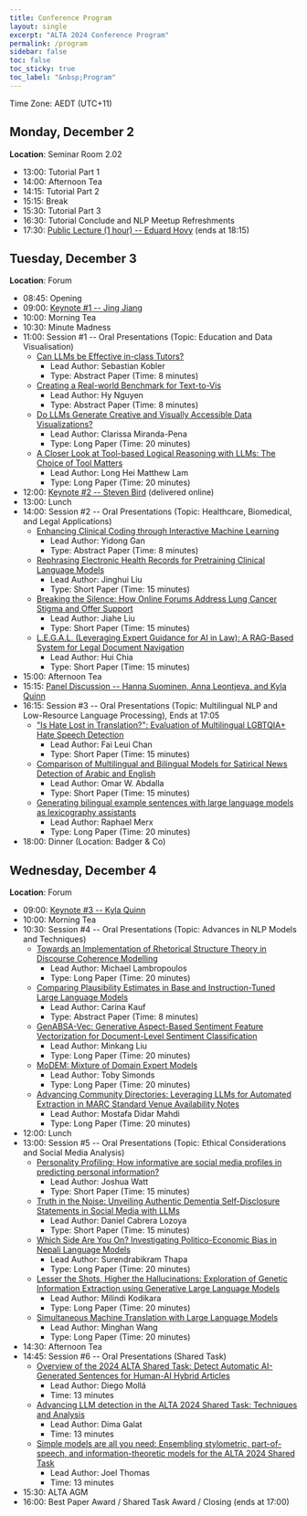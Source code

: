 ```yaml
---
title: Conference Program
layout: single
excerpt: "ALTA 2024 Conference Program"
permalink: /program
sidebar: false
toc: false
toc_sticky: true
toc_label: "&nbsp;Program"
---
```

<style>
    .half {
    width: 50%;
    height: 50%
    }
    .smaller {
    width: 40%;
    height: 40%
    }
</style>

Time Zone: AEDT (UTC+11)

## Monday, December 2
**Location**: Seminar Room 2.02
- 13:00: Tutorial Part 1
- 14:00: Afternoon Tea
- 14:15: Tutorial Part 2
- 15:15: Break
- 15:30: Tutorial Part 3
- 16:30: Tutorial Conclude and NLP Meetup Refreshments
- 17:30: [Public Lecture (1 hour) -- Eduard Hovy](/keynotes/#professor-eduard-hovy---university-of-melbourne) (ends at 18:15)

## Tuesday, December 3
**Location**: Forum
- 08:45: Opening
- 09:00: [Keynote #1 -- Jing Jiang](/keynotes/#professor-jing-jiang---australian-national-university)
- 10:00: Morning Tea
- 10:30: Minute Madness
- 11:00: Session #1 -- Oral Presentations (Topic: Education and Data Visualisation)
  - [Can LLMs be Effective in-class Tutors?](/assets/papers/14.pdf)
    - Lead Author: Sebastian Kobler
    - Type: Abstract Paper (Time: 8 minutes)
  - [Creating a Real-world Benchmark for Text-to-Vis](/assets/papers/12.pdf)
    - Lead Author: Hy Nguyen
    - Type: Abstract Paper (Time: 8 minutes)
  - [Do LLMs Generate Creative and Visually Accessible Data Visualizations?](/assets/papers/13.pdf)
    - Lead Author: Clarissa Miranda-Pena
    - Type: Long Paper (Time: 20 minutes)
  - [A Closer Look at Tool-based Logical Reasoning with LLMs: The Choice of Tool Matters](/assets/papers/16.pdf)
    - Lead Author: Long Hei Matthew Lam
    - Type: Long Paper (Time: 20 minutes)
- 12:00: [Keynote #2 -- Steven Bird](/keynotes/#professor-steven-bird---charles-darwin-university) (delivered online)
- 13:00: Lunch
- 14:00: Session #2 -- Oral Presentations (Topic: Healthcare, Biomedical, and Legal Applications)
  - [Enhancing Clinical Coding through Interactive Machine Learning](/assets/papers/17.pdf)
    - Lead Author: Yidong Gan
    - Type: Abstract Paper (Time: 8 minutes)
  - [Rephrasing Electronic Health Records for Pretraining Clinical Language Models](/assets/papers/19.pdf)
    - Lead Author: Jinghui Liu
    - Type: Short Paper (Time: 15 minutes)
  - [Breaking the Silence: How Online Forums Address Lung Cancer Stigma and Offer Support](/assets/papers/22.pdf)
    - Lead Author: Jiahe Liu
    - Type: Short Paper (Time: 15 minutes)
  - [L.E.G.A.L. (Leveraging Expert Guidance for AI in Law): A RAG-Based System for Legal Document Navigation](/assets/papers/39.pdf)
    - Lead Author: Hui Chia
    - Type: Short Paper (Time: 15 minutes)
- 15:00: Afternoon Tea
- 15:15: [Panel Discussion -- Hanna Suominen, Anna Leontjeva, and Kyla Quinn](/keynotes/#panel-discussion)
- 16:15: Session #3 -- Oral Presentations (Topic: Multilingual NLP and Low-Resource Language Processing), Ends at 17:05
  - ["Is Hate Lost in Translation?": Evaluation of Multilingual LGBTQIA+ Hate Speech Detection](/assets/papers/1.pdf)
    - Lead Author: Fai Leui Chan
    - Type: Short Paper (Time: 15 minutes)
  - [Comparison of Multilingual and Bilingual Models for Satirical News Detection of Arabic and English](/assets/papers/21.pdf)
    - Lead Author: Omar W. Abdalla
    - Type: Short Paper (Time: 15 minutes)
  - [Generating bilingual example sentences with large language models as lexicography assistants](/assets/papers/27.pdf)
    - Lead Author: Raphael Merx
    - Type: Long Paper (Time: 20 minutes)
- 18:00: Dinner (Location: Badger & Co)

## Wednesday, December 4
**Location**: Forum
- 09:00: [Keynote #3 -- Kyla Quinn](/keynotes/#kyla-quinn---australian-department-of-defence)
- 10:00: Morning Tea
- 10:30: Session #4 -- Oral Presentations (Topic: Advances in NLP Models and Techniques)
  - [Towards an Implementation of Rhetorical Structure Theory in Discourse Coherence Modelling](/assets/papers/3.pdf)
    - Lead Author: Michael Lambropoulos
    - Type: Long Paper (Time: 20 minutes)
  - [Comparing Plausibility Estimates in Base and Instruction-Tuned Large Language Models](/assets/papers/6.pdf)
    - Lead Author: Carina Kauf
    - Type: Abstract Paper (Time: 8 minutes)
  - [GenABSA-Vec: Generative Aspect-Based Sentiment Feature Vectorization for Document-Level Sentiment Classification](/assets/papers/15.pdf)
    - Lead Author: Minkang Liu
    - Type: Long Paper (Time: 20 minutes)
  - [MoDEM: Mixture of Domain Expert Models](/assets/papers/31.pdf)
    - Lead Author: Toby Simonds
    - Type: Long Paper (Time: 20 minutes)
  - [Advancing Community Directories: Leveraging LLMs for Automated Extraction in MARC Standard Venue Availability Notes](/assets/papers/37.pdf)
    - Lead Author: Mostafa Didar Mahdi
    - Type: Long Paper (Time: 20 minutes)
- 12:00: Lunch
- 13:00: Session #5 -- Oral Presentations (Topic: Ethical Considerations and Social Media Analysis)
  - [Personality Profiling: How informative are social media profiles in predicting personal information?](/assets/papers/5.pdf)
    - Lead Author: Joshua Watt
    - Type: Short Paper (Time: 15 minutes)
  - [Truth in the Noise: Unveiling Authentic Dementia Self-Disclosure Statements in Social Media with LLMs](/assets/papers/26.pdf)
    - Lead Author: Daniel Cabrera Lozoya
    - Type: Short Paper (Time: 15 minutes)
  - [Which Side Are You On? Investigating Politico-Economic Bias in Nepali Language Models](/assets/papers/36.pdf)
    - Lead Author: Surendrabikram Thapa
    - Type: Long Paper (Time: 20 minutes)
  - [Lesser the Shots, Higher the Hallucinations: Exploration of Genetic Information Extraction using Generative Large Language Models](/assets/papers/40.pdf)
    - Lead Author: Milindi Kodikara
    - Type: Long Paper (Time: 20 minutes)
  - [Simultaneous Machine Translation with Large Language Models](/assets/papers/33.pdf)
    - Lead Author: Minghan Wang
    - Type: Long Paper (Time: 20 minutes)
- 14:30: Afternoon Tea
- 14:45: Session #6 -- Oral Presentations (Shared Task)
  - [Overview of the 2024 ALTA Shared Task: Detect Automatic AI-Generated Sentences for Human-AI Hybrid Articles](/assets/papers/shared1.pdf)
    - Lead Author: Diego Mollá
    - Time: 13 minutes
  - [Advancing LLM detection in the ALTA 2024 Shared Task: Techniques and Analysis](/assets/papers/shared2.pdf)
    - Lead Author: Dima Galat
    - Time: 13 minutes
  - [Simple models are all you need: Ensembling stylometric, part-of-speech, and information-theoretic models for the ALTA 2024 Shared Task](/assets/papers/shared3.pdf)
    - Lead Author: Joel Thomas
    - Time: 13 minutes
- 15:30: ALTA AGM
- 16:00: Best Paper Award / Shared Task Award / Closing (ends at 17:00)
